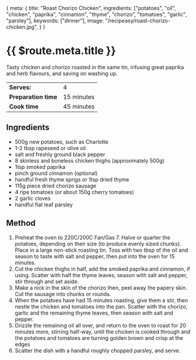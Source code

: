 <route>
{
  meta: {
    title: "Roast Chorizo Chicken",
    ingredients: ["potatoes", "oil", "chicken", "paprika", "cinnamon", "thyme", "chorizo", "tomatoes", "garlic", "parsley"],
    keywords: ["dinner"],
    image: "/recipeasy/roast-chorizo-chicken.jpg",
  }
}
</route>

<RecipeLayout>

# {{ $route.meta.title }}

Tasty chicken and chorizo roasted in the same tin, infusing great paprika and herb flavours, and saving on washing up.

|                      |            |
| -------------------- | ---------- |
| **Serves:**          | 4          |
| **Preparation time** | 15 minutes |
| **Cook time**        | 45 minutes |

## Ingredients

-   500g new potatoes, such as Charlotte
-   1-2 tbsp rapeseed or olive oil
-   salt and freshly ground black pepper
-   8 skinless and boneless chicken thighs (approximately 500g)
-   1tsp smoked paprika
-   pinch ground cinnamon (optional)
-   handful fresh thyme sprigs or 1tsp dried thyme
-   115g piece dried chorizo sausage
-   4 ripe tomatoes (or about 150g cherry tomatoes)
-   2 garlic cloves
-   handful flat leaf parsley

## Method

1. Preheat the oven to 220C/200C Fan/Gas 7. Halve or quarter the potatoes, depending on their size (to produce evenly sized chunks). Place in a large non-stick roasting tin. Toss with two tbsp of the oil and season to taste with salt and pepper, then put into the oven for 15 minutes.
2. Cut the chicken thighs in half, add the smoked paprika and cinnamon, if using. Scatter with half the thyme leaves, season with salt and pepper, stir through and set aside.
3. Make a nick in the skin of the chorizo then, peel away the papery skin. Cut the sausage into chunks or rounds.
4. When the potatoes have had 15 minutes roasting, give them a stir, then nestle the chicken and tomatoes into the pan. Scatter with the chorizo, garlic and the remaining thyme leaves, then season with salt and pepper.
5. Drizzle the remaining oil all over, and return to the oven to roast for 20 minutes more, stirring half-way, until the chicken is cooked through and the potatoes and tomatoes are turning golden brown and crisp at the edges
6. Scatter the dish with a handful roughly chopped parsley, and serve.

</RecipeLayout>
